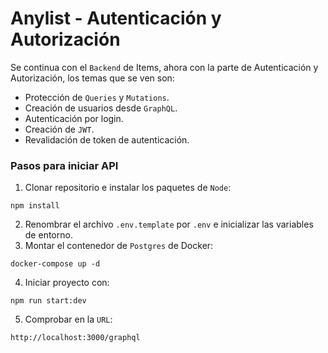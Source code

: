# Anylist - Autenticación y Autorización

Se continua con el `Backend` de Items, ahora con la parte de Autenticación y Autorización, los temas que se ven son: 

- Protección de `Queries` y `Mutations`.
- Creación de usuarios desde `GraphQL`.
- Autenticación por login.
- Creación de `JWT`.
- Revalidación de token de autenticación. 

### Pasos para iniciar API

1. Clonar repositorio e instalar los paquetes de `Node`:
```
npm install
```
2. Renombrar el archivo `.env.template` por `.env` e inicializar las variables de entorno.
3. Montar el contenedor de `Postgres` de Docker:
```
docker-compose up -d
```
4. Iniciar proyecto con:
```
npm run start:dev
```
5. Comprobar en la `URL`:
```
http://localhost:3000/graphql
```